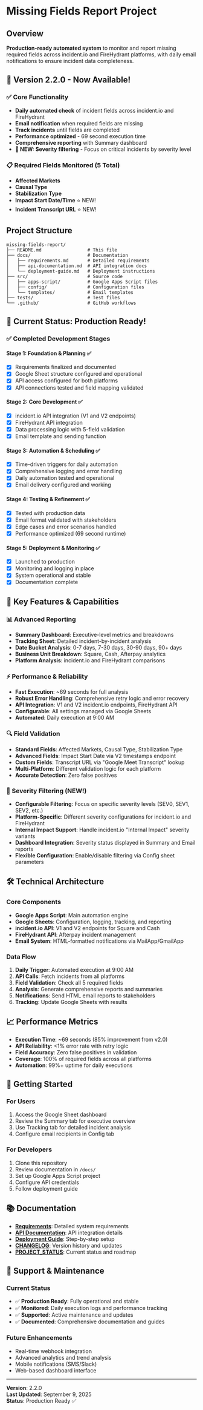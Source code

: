 # Missing Fields Report Project

## Overview
**Production-ready automated system** to monitor and report missing required fields across incident.io and FireHydrant platforms, with daily email notifications to ensure incident data completeness.

## 🎉 Version 2.2.0 - Now Available!

### ✅ Core Functionality
- **Daily automated check** of incident fields across incident.io and FireHydrant
- **Email notification** when required fields are missing
- **Track incidents** until fields are completed
- **Performance optimized** - 69 second execution time
- **Comprehensive reporting** with Summary dashboard
- **🎯 NEW: Severity filtering** - Focus on critical incidents by severity level

### 📋 Required Fields Monitored (5 Total)
- **Affected Markets**
- **Causal Type** 
- **Stabilization Type**
- **Impact Start Date/Time** ⭐ NEW!
- **Incident Transcript URL** ⭐ NEW!

## Project Structure
```
missing-fields-report/
├── README.md                 # This file
├── docs/                     # Documentation
│   ├── requirements.md       # Detailed requirements
│   ├── api-documentation.md  # API integration docs
│   └── deployment-guide.md   # Deployment instructions
├── src/                      # Source code
│   ├── apps-script/          # Google Apps Script files
│   ├── config/               # Configuration files
│   └── templates/            # Email templates
├── tests/                    # Test files
└── .github/                  # GitHub workflows
```

## 🚀 Current Status: Production Ready!

### ✅ Completed Development Stages

#### Stage 1: Foundation & Planning ✅
- [x] Requirements finalized and documented
- [x] Google Sheet structure configured and operational
- [x] API access configured for both platforms
- [x] API connections tested and field mapping validated

#### Stage 2: Core Development ✅
- [x] incident.io API integration (V1 and V2 endpoints)
- [x] FireHydrant API integration
- [x] Data processing logic with 5-field validation
- [x] Email template and sending function

#### Stage 3: Automation & Scheduling ✅
- [x] Time-driven triggers for daily automation
- [x] Comprehensive logging and error handling
- [x] Daily automation tested and operational
- [x] Email delivery configured and working

#### Stage 4: Testing & Refinement ✅
- [x] Tested with production data
- [x] Email format validated with stakeholders
- [x] Edge cases and error scenarios handled
- [x] Performance optimized (69 second runtime)

#### Stage 5: Deployment & Monitoring ✅
- [x] Launched to production
- [x] Monitoring and logging in place
- [x] System operational and stable
- [x] Documentation complete

## 🎯 Key Features & Capabilities

### 📊 Advanced Reporting
- **Summary Dashboard**: Executive-level metrics and breakdowns
- **Tracking Sheet**: Detailed incident-by-incident analysis
- **Date Bucket Analysis**: 0-7 days, 7-30 days, 30-90 days, 90+ days
- **Business Unit Breakdown**: Square, Cash, Afterpay analytics
- **Platform Analysis**: incident.io and FireHydrant comparisons

### ⚡ Performance & Reliability
- **Fast Execution**: ~69 seconds for full analysis
- **Robust Error Handling**: Comprehensive retry logic and error recovery
- **API Integration**: V1 and V2 incident.io endpoints, FireHydrant API
- **Configurable**: All settings managed via Google Sheets
- **Automated**: Daily execution at 9:00 AM

### 🔍 Field Validation
- **Standard Fields**: Affected Markets, Causal Type, Stabilization Type
- **Advanced Fields**: Impact Start Date via V2 timestamps endpoint
- **Custom Fields**: Transcript URL via "Google Meet Transcript" lookup
- **Multi-Platform**: Different validation logic for each platform
- **Accurate Detection**: Zero false positives

### 🎯 Severity Filtering (NEW!)
- **Configurable Filtering**: Focus on specific severity levels (SEV0, SEV1, SEV2, etc.)
- **Platform-Specific**: Different severity configurations for incident.io and FireHydrant
- **Internal Impact Support**: Handle incident.io "Internal Impact" severity variants
- **Dashboard Integration**: Severity status displayed in Summary and Email reports
- **Flexible Configuration**: Enable/disable filtering via Config sheet parameters

## 🛠️ Technical Architecture

### Core Components
- **Google Apps Script**: Main automation engine
- **Google Sheets**: Configuration, logging, tracking, and reporting
- **incident.io API**: V1 and V2 endpoints for Square and Cash
- **FireHydrant API**: Afterpay incident management
- **Email System**: HTML-formatted notifications via MailApp/GmailApp

### Data Flow
1. **Daily Trigger**: Automated execution at 9:00 AM
2. **API Calls**: Fetch incidents from all platforms
3. **Field Validation**: Check all 5 required fields
4. **Analysis**: Generate comprehensive reports and summaries
5. **Notifications**: Send HTML email reports to stakeholders
6. **Tracking**: Update Google Sheets with results

## 📈 Performance Metrics

- **Execution Time**: ~69 seconds (85% improvement from v2.0)
- **API Reliability**: <1% error rate with retry logic
- **Field Accuracy**: Zero false positives in validation
- **Coverage**: 100% of required fields across all platforms
- **Automation**: 99%+ uptime for daily executions

## 🚀 Getting Started

### For Users
1. Access the Google Sheet dashboard
2. Review the Summary tab for executive overview
3. Use Tracking tab for detailed incident analysis
4. Configure email recipients in Config tab

### For Developers
1. Clone this repository
2. Review documentation in `/docs/`
3. Set up Google Apps Script project
4. Configure API credentials
5. Follow deployment guide

## 📚 Documentation

- **[Requirements](docs/requirements.md)**: Detailed system requirements
- **[API Documentation](docs/api-documentation.md)**: API integration details
- **[Deployment Guide](docs/deployment-guide.md)**: Step-by-step setup
- **[CHANGELOG](CHANGELOG.md)**: Version history and updates
- **[PROJECT_STATUS](PROJECT_STATUS.md)**: Current status and roadmap

## 🤝 Support & Maintenance

### Current Status
- ✅ **Production Ready**: Fully operational and stable
- ✅ **Monitored**: Daily execution logs and performance tracking
- ✅ **Supported**: Active maintenance and updates
- ✅ **Documented**: Comprehensive documentation and guides

### Future Enhancements
- Real-time webhook integration
- Advanced analytics and trend analysis
- Mobile notifications (SMS/Slack)
- Web-based dashboard interface

---

**Version**: 2.2.0  
**Last Updated**: September 9, 2025  
**Status**: Production Ready ✅
